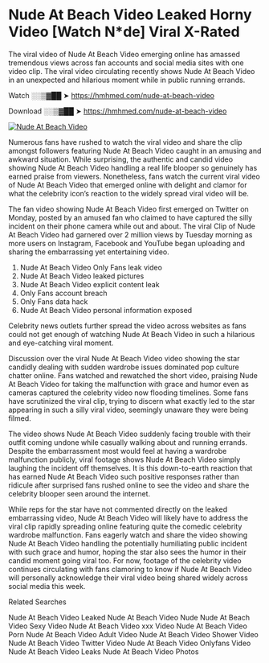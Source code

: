 ﻿# Nude At Beach Video Leaked Horny Video [Watch N*de] Viral X-Rated

The viral video of ﻿Nude At Beach Video emerging online has amassed tremendous views across fan accounts and social media sites with one video clip. The viral video circulating recently shows ﻿Nude At Beach Video in an unexpected and hilarious moment while in public running errands. 

Watch ░░▒▓██ ➤ https://hmhmed.com/nude-at-beach-video

Download ░░▒▓██ ➤ https://hmhmed.com/nude-at-beach-video

[![Nude At Beach Video](https://i.imgur.com/dJHk4Zq.gif)](https://hmhmed.com/nude-at-beach-video)

Numerous fans have rushed to watch the viral video and share the clip amongst followers featuring ﻿Nude At Beach Video caught in an amusing and awkward situation. While surprising, the authentic and candid video showing ﻿Nude At Beach Video handling a real life blooper so genuinely has earned praise from viewers. Nonetheless, fans watch the current viral video of ﻿Nude At Beach Video that emerged online with delight and clamor for what the celebrity icon’s reaction to the widely spread viral video will be.

The fan video showing ﻿Nude At Beach Video first emerged on Twitter on Monday, posted by an amused fan who claimed to have captured the silly incident on their phone camera while out and about. The viral Clip of ﻿Nude At Beach Video had garnered over 2 million views by Tuesday morning as more users on Instagram, Facebook and YouTube began uploading and sharing the embarrassing yet entertaining video. 

1. ﻿Nude At Beach Video Only Fans leak video
2. ﻿Nude At Beach Video leaked pictures
3. ﻿Nude At Beach Video explicit content leak
4. Only Fans account breach
5. Only Fans data hack
6. ﻿Nude At Beach Video personal information exposed

Celebrity news outlets further spread the video across websites as fans could not get enough of watching ﻿Nude At Beach Video in such a hilarious and eye-catching viral moment. 

Discussion over the viral ﻿Nude At Beach Video video showing the star candidly dealing with sudden wardrobe issues dominated pop culture chatter online. Fans watched and rewatched the short video, praising ﻿Nude At Beach Video for taking the malfunction with grace and humor even as cameras captured the celebrity video now flooding timelines. Some fans have scrutinized the viral clip, trying to discern what exactly led to the star appearing in such a silly viral video, seemingly unaware they were being filmed.

The video shows ﻿Nude At Beach Video suddenly facing trouble with their outfit coming undone while casually walking about and running errands. Despite the embarrassment most would feel at having a wardrobe malfunction publicly, viral footage shows ﻿Nude At Beach Video simply laughing the incident off themselves. It is this down-to-earth reaction that has earned ﻿Nude At Beach Video such positive responses rather than ridicule after surprised fans rushed online to see the video and share the celebrity blooper seen around the internet.  

While reps for the star have not commented directly on the leaked embarrassing video, ﻿Nude At Beach Video will likely have to address the viral clip rapidly spreading online featuring quite the comedic celebrity wardrobe malfunction. Fans eagerly watch and share the video showing ﻿Nude At Beach Video handling the potentially humiliating public incident with such grace and humor, hoping the star also sees the humor in their candid moment going viral too. For now, footage of the celebrity video continues circulating with fans clamoring to know if ﻿Nude At Beach Video will personally acknowledge their viral video being shared widely across social media this week.

Related Searches

﻿Nude At Beach Video Leaked
﻿Nude At Beach Video Nude
﻿Nude At Beach Video Sexy Video
﻿Nude At Beach Video xxx Video
﻿Nude At Beach Video Porn
﻿Nude At Beach Video Adult Video
﻿Nude At Beach Video Shower Video
﻿Nude At Beach Video Twitter Video
﻿Nude At Beach Video Onlyfans Video
﻿Nude At Beach Video Leaks
﻿Nude At Beach Video Photos
